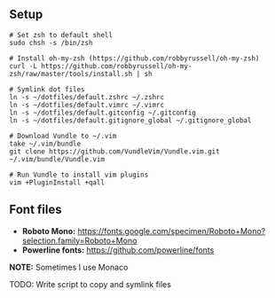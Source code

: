 ## Setup

    # Set zsh to default shell
    sudo chsh -s /bin/zsh

    # Install oh-my-zsh (https://github.com/robbyrussell/oh-my-zsh)
    curl -L https://github.com/robbyrussell/oh-my-zsh/raw/master/tools/install.sh | sh

    # Symlink dot files
    ln -s ~/dotfiles/default.zshrc ~/.zshrc
    ln -s ~/dotfiles/default.vimrc ~/.vimrc
    ln -s ~/dotfiles/default.gitconfig ~/.gitconfig
    ln -s ~/dotfiles/default.gitignore_global ~/.gitignore_global

    # Download Vundle to ~/.vim
    take ~/.vim/bundle
    git clone https://github.com/VundleVim/Vundle.vim.git ~/.vim/bundle/Vundle.vim

    # Run Vundle to install vim plugins
    vim +PluginInstall +qall

## Font files

* **Roboto Mono:** https://fonts.google.com/specimen/Roboto+Mono?selection.family=Roboto+Mono
* **Powerline fonts:** https://github.com/powerline/fonts 

**NOTE:** Sometimes I use Monaco

TODO: Write script to copy and symlink files
